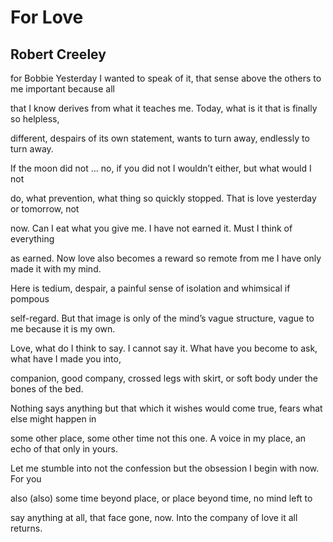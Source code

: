 # For Love
## Robert Creeley
for Bobbie
Yesterday I wanted to
speak of it, that sense above
the others to me
important because all

that I know derives
from what it teaches me.
Today, what is it that
is finally so helpless,

different, despairs of its own
statement, wants to
turn away, endlessly
to turn away.

If the moon did not ...
no, if you did not
I wouldn’t either, but
what would I not

do, what prevention, what
thing so quickly stopped.
That is love yesterday
or tomorrow, not

now. Can I eat
what you give me. I
have not earned it. Must
I think of everything

as earned. Now love also
becomes a reward so
remote from me I have
only made it with my mind.

Here is tedium,
despair, a painful
sense of isolation and
whimsical if pompous

self-regard. But that image
is only of the mind’s
vague structure, vague to me
because it is my own.

Love, what do I think
to say. I cannot say it.
What have you become to ask,
what have I made you into,

companion, good company,
crossed legs with skirt, or
soft body under
the bones of the bed.

Nothing says anything
but that which it wishes
would come true, fears
what else might happen in

some other place, some
other time not this one.
A voice in my place, an
echo of that only in yours.

Let me stumble into
not the confession but
the obsession I begin with
now. For you

also (also)
some time beyond place, or
place beyond time, no
mind left to

say anything at all,
that face gone, now.
Into the company of love
it all returns.